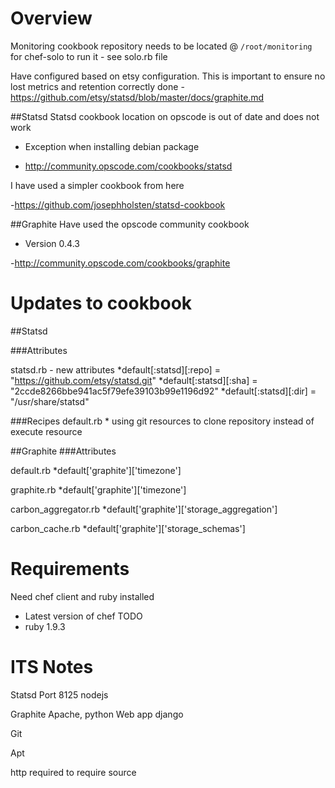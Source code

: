 Overview
========
Monitoring cookbook repository needs to be located @ `/root/monitoring` for chef-solo to run it - see solo.rb file

Have configured based on etsy configuration. This is important  to ensure no lost metrics and retention correctly done
-https://github.com/etsy/statsd/blob/master/docs/graphite.md

##Statsd
Statsd cookbook location on opscode is out of date and does not work

* Exception when installing debian package

- http://community.opscode.com/cookbooks/statsd

I have used a simpler cookbook from here

-https://github.com/josephholsten/statsd-cookbook

##Graphite
Have used the opscode community cookbook

* Version 0.4.3

-http://community.opscode.com/cookbooks/graphite

Updates to cookbook
===================
##Statsd

###Attributes

statsd.rb  - new attributes
	*default[:statsd][:repo] = "https://github.com/etsy/statsd.git"
	*default[:statsd][:sha] = "2ccde8266bbe941ac5f79efe39103b99e1196d92"
	*default[:statsd][:dir] = "/usr/share/statsd"

###Recipes
default.rb
	* using git resources to clone repository instead of execute resource


##Graphite
###Attributes

default.rb 
	*default['graphite']['timezone']

graphite.rb 
	*default['graphite']['timezone']

carbon_aggregator.rb
	*default['graphite']['storage_aggregation']

carbon_cache.rb
	*default['graphite']['storage_schemas']


Requirements
========
Need chef client and ruby installed
* Latest version of chef TODO
* ruby 1.9.3


ITS Notes
=========

Statsd
	Port 8125
	nodejs

Graphite
	Apache, python
	Web app django

Git

Apt

http required to require source

